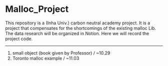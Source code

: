 # Malloc_Project
This repository is a (Inha Univ.) carbon neutral academy project. 
It is a project that compensates for the shortcomings of the existing malloc Lib.
The data research will be organized in Notion. Here we will record the project code.

***
1. small object (book given by Professor) / ~10.29
2. Toronto malloc example / ~11.03

